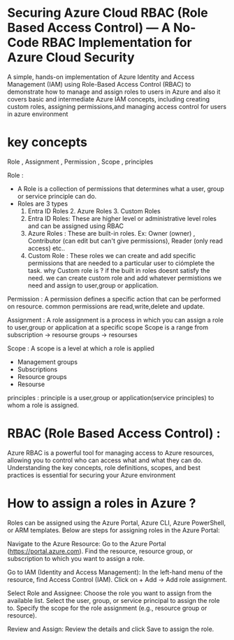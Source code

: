 # Securing Azure Cloud RBAC (Role Based Access Control) — A No-Code RBAC Implementation for Azure Cloud Security
A simple, hands-on implementation of Azure Identity and Access Management (IAM) using Role-Based Access Control (RBAC) to demonstrate how to manage and assign roles to users in Azure and also it covers basic and intermediate Azure IAM concepts, including creating custom roles, assigning permissions,and managing access control for users in azure environment

# key concepts 
Role , Assignment , Permission , Scope , principles

Role : 
- A Role is a collection of permissions that determines what a user, group or service principle can do.
- Roles are 3 types
  1. Entra ID Roles  2. Azure Roles  3. Custom Roles
  1. Entra ID Roles: These are higher level or administrative level roles and can be assigned using RBAC
  2. Azure Roles : These are built-in roles. Ex: Owner (owner) , Contributor (can edit but can't give permissions), Reader (only read access) etc..
  3. Custom Role : These roles we can create and add specific permissions that are needed to a particular user to ciómplete the task.
     why Custom role is ?  if the built in roles doesnt satisfy the need. we can create custom role and add whatever permistions we need and assign to user,group or application.
 
Permission : 
A permission defines a specific action that can be performed on resource. common permissions are read,write,delete and update.

Assignment : 
A role assignment is a process in which you can assign a role to user,group or application at a specific scope 
Scope is a range from subscription -> resourse groups -> resourses 

Scope : 
A scope is a level at which a role is applied 
- Management groups 
- Subscriptions
- Resource groups
- Resourse

principles : 
principle is a user,group or application(service principles) to whom a role is assigned.


# RBAC (Role Based Access Control) : 
Azure RBAC is a powerful tool for managing access to Azure resources, allowing you to control who can access what and what they can do. 
Understanding the key concepts, role definitions, scopes, and best practices is essential for securing your Azure environment

# How to assign a roles in Azure ? 
Roles can be assigned using the Azure Portal, Azure CLI, Azure PowerShell, or ARM templates. Below are steps for assigning roles in the Azure Portal:

Navigate to the Azure Resource:
Go to the Azure Portal (https://portal.azure.com).
Find the resource, resource group, or subscription to which you want to assign a role.

Go to IAM (Identity and Access Management):
In the left-hand menu of the resource, find Access Control (IAM).
Click on + Add → Add role assignment.

Select Role and Assignee:
Choose the role you want to assign from the available list.
Select the user, group, or service principal to assign the role to.
Specify the scope for the role assignment (e.g., resource group or resource).

Review and Assign:
Review the details and click Save to assign the role.






